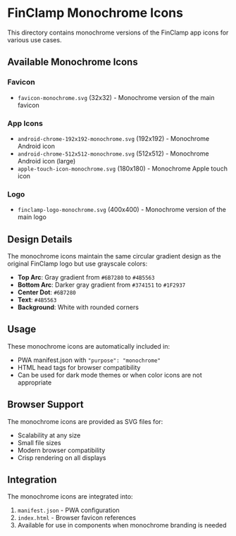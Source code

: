 # FinClamp Monochrome Icons

This directory contains monochrome versions of the FinClamp app icons for various use cases.

## Available Monochrome Icons

### Favicon
- `favicon-monochrome.svg` (32x32) - Monochrome version of the main favicon

### App Icons
- `android-chrome-192x192-monochrome.svg` (192x192) - Monochrome Android icon
- `android-chrome-512x512-monochrome.svg` (512x512) - Monochrome Android icon (large)
- `apple-touch-icon-monochrome.svg` (180x180) - Monochrome Apple touch icon

### Logo
- `finclamp-logo-monochrome.svg` (400x400) - Monochrome version of the main logo

## Design Details

The monochrome icons maintain the same circular gradient design as the original FinClamp logo but use grayscale colors:

- **Top Arc**: Gray gradient from `#6B7280` to `#4B5563`
- **Bottom Arc**: Darker gray gradient from `#374151` to `#1F2937`
- **Center Dot**: `#6B7280`
- **Text**: `#4B5563`
- **Background**: White with rounded corners

## Usage

These monochrome icons are automatically included in:
- PWA manifest.json with `"purpose": "monochrome"`
- HTML head tags for browser compatibility
- Can be used for dark mode themes or when color icons are not appropriate

## Browser Support

The monochrome icons are provided as SVG files for:
- Scalability at any size
- Small file sizes
- Modern browser compatibility
- Crisp rendering on all displays

## Integration

The monochrome icons are integrated into:
1. `manifest.json` - PWA configuration
2. `index.html` - Browser favicon references
3. Available for use in components when monochrome branding is needed

